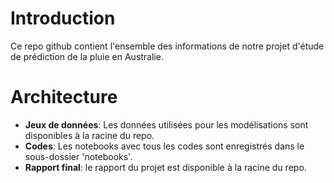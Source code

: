 # Introduction
Ce repo github contient l'ensemble des informations de notre projet d'étude de prédiction de la pluie en Australie.

# Architecture
* **Jeux de données**: Les données utilisées pour les modélisations sont disponibles à la racine du repo.
* **Codes**: Les notebooks avec tous les codes sont enregistrés dans le sous-dossier 'notebooks'.
* **Rapport final**: le rapport du projet est disponible à la racine du repo.
